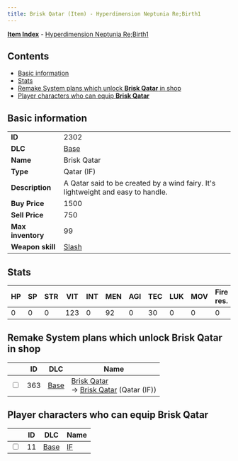 ```yaml
---
title: Brisk Qatar (Item) - Hyperdimension Neptunia Re;Birth1
---
```


[**Item Index**](/neptunia/rb1/item/index.html) - [Hyperdimension Neptunia Re;Birth1](/neptunia/rb1)

## Contents

- [Basic information](#basic-information)
- [Stats](#stats)
- [Remake System plans which unlock **Brisk Qatar** in shop](#remake-system-plans-which-unlock-brisk-qatar-in-shop)
- [Player characters who can equip **Brisk Qatar**](#player-characters-who-can-equip-brisk-qatar)
## Basic information

|   |   |
| -- | -- |
| **ID** | 2302 |
| **DLC** | [Base](/neptunia/rb1/dlc/1-base.html) |
| **Name** | Brisk Qatar |
| **Type** | Qatar (IF) |
| **Description** | A Qatar said to be created by a wind fairy. It's lightweight and easy to handle. |
| **Buy Price** | 1500 |
| **Sell Price** | 750 |
| **Max inventory** | 99 |
| **Weapon skill** | [Slash](/neptunia/rb1/skill/1-2102-slash.html) |


## Stats

| HP | SP | STR | VIT | INT | MEN | AGI | TEC | LUK | MOV | Fire res. | Ice res. | Wind res. | Lightning res. |
| -- | -- | --- | --- | --- | --- | --- | --- | --- | --- | --------- | -------- | --------- | -------------- |
| 0 | 0 | 0 | 123 | 0 | 92 | 0 | 30 | 0 | 0 | 0 | 0 | 0 | 0 |


## Remake System plans which unlock **Brisk Qatar** in shop

|    | ID | DLC | Name |
| -- | -- | --- | ---- |
| <input type="checkbox" id="rb1-remake-1-363" class="trackbox" /> | 363 | [Base](/neptunia/rb1/dlc/1-base.html) | [Brisk Qatar](/neptunia/rb1/remake/1-363-brisk-qatar.html)<br /> → [Brisk Qatar](/neptunia/rb1/item/1-2302-brisk-qatar.html) (Qatar (IF)) |


## Player characters who can equip **Brisk Qatar**

|    | ID | DLC | Name |
| -- | -- | --- | ---- |
| <input type="checkbox" id="rb1-player-1-11" class="trackbox" /> | 11 | [Base](/neptunia/rb1/dlc/1-base.html) | [IF](/neptunia/rb1/player/1-11-if.html) |
